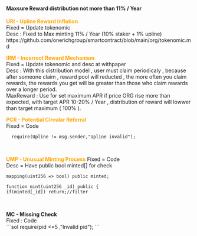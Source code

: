 <h4>Maxsure Reward distribution not more than 11% / Year </h4>
 


<p>
<b style="color:orange">URI - Upline Reward Inflation</b><br>
Fixed = Update tokenomic<br>
Desc : Fixed to Max minting 11% / Year (10% staker + 1% upline)<br>
https://github.com/onerichgroup/smartcontract/blob/main/org/tokenomic.md
 <br>
</p>

<p>
<b style="color:orange">IRM - Incorrect Reward Mechanism</b><br>
Fixed = Update tokenomic and desc at withpaper<br>
Desc : With this distribution model , user must claim periodicaly , because after someone claim , reward pool will reducted , the more often you claim rewards, the rewards you get will be greater than those who claim rewards over a longer period.<br>
MaxReward : Use for set maximum APR if price ORG rise more than expected, with target APR 10-20% / Year , distribution of reward will lowwer than target maximum ( 100% ).
 <br>
</p>

<b style="color:orange">PCR - Potential Circular Referral</b><br>
Fixed = Code<br>
```sol
  require(Upline != msg.sender,"Upline invalid");
```
 <br>
</p>

<b style="color:orange">UMP - Unusual Minting Process</b>
Fixed = Code<br>
Desc = Have public bool minted[] for check<br>
```sol
mapping(uint256 => bool) public minted;

function mint(uint256 _id) public {
if(minted[_id]) return;//filter

```
 <br>
</p>

<p>
<b>MC - Missing Check</b><br>
Fixed : Code<br>
```sol
 require(pid <=5 ,"Invalid pid");
 ```
 <br>
<p>






